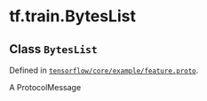 <div itemscope itemtype="http://developers.google.com/ReferenceObject">
<meta itemprop="name" content="tf.train.BytesList" />
</div>

# tf.train.BytesList

## Class `BytesList`





Defined in [`tensorflow/core/example/feature.proto`](https://www.tensorflow.org/code/tensorflow/core/example/feature.proto).

A ProtocolMessage

